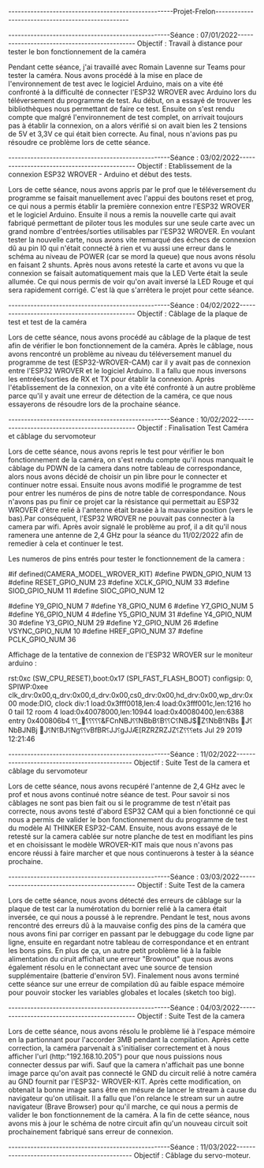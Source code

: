 ----------------------------------------------------Projet-Frelon--------------------------------------------------

---------------------------------------------------Séance : 07/01/2022---------------------------------------------
Objectif : Travail à distance pour tester le bon fonctionnement de la caméra

Pendant cette séance, j'ai travaillé avec Romain Lavenne sur Teams pour tester la caméra. Nous avons procédé à la
mise en place de l'environnement de test avec le logiciel Arduino, mais on a vite été confronté à la difficulté de 
connecter l'ESP32 WROVER avec Arduino lors du téléversement du programme de test. Au début, on a essayé de trouver 
les bibliothèques nous permettant de faire ce test. Ensuite on s'est rendu compte que malgré l'environnement de test 
complet, on arrivait toujours pas à établir la connexion, on a alors vérifié si on avait bien les 2 tensions de 5V 
et 3,3V ce qui était bien correcte. Au final, nous n'avions pas pu résoudre ce problème lors de cette séance.

---------------------------------------------------Séance : 03/02/2022---------------------------------------------
Objectif : Etablissement de la connexion ESP32 WROVER - Arduino et début des tests.

Lors de cette séance, nous avons appris par le prof que le téléversement du programme se faisait manuellement avec 
l'appui des boutons reset et prog, ce qui nous a permis établir la première connexion entre l'ESP32 WROVER et le 
logiciel Arduino. Ensuite il nous a remis la nouvelle carte qui avait fabriqué permettant de piloter tous les 
modules sur une seule carte avec un grand nombre d'entrées/sorties utilisables par l'ESP32 WROVER. En voulant tester 
la nouvelle carte, nous avons vite remarqué des échecs de connexion dû au pin I0 qui n'était connecté à rien et vu 
aussi une erreur dans le schéma au niveau de POWER (car se mord la queue) que nous avons résolu en faisant 2 shunts.
Après nous avons retesté la carte et avons vu que la connexion se faisait automatiquement mais que la LED Verte était 
la seule allumée. Ce qui nous permis de voir qu'on avait inversé la LED Rouge et qui sera rapidement corrigé. C'est 
là que s'arrêtera le projet pour cette séance.

---------------------------------------------------Séance : 04/02/2022---------------------------------------------
Objectif : Câblage de la plaque de test et test de la caméra

Lors de cette séance, nous avons procédé au câblage de la plaque de test afin de vérifier le bon fonctionnement de la 
caméra. Après le câblage, nous avons rencontré un problème au niveau du téléversement manuel du programme de test
(ESP32-WROVER-CAM) car il y avait pas de connexion entre l'ESP32 WROVER et le logiciel Arduino. Il a fallu que nous 
inversons les entrées/sorties de RX et TX pour établir la connexion. Après l'établissement de la connexion, on a vite 
été confronté à un autre problème parce qu'il y avait une erreur de détection de la caméra, ce que nous essayerons 
de résoudre lors de la prochaine séance.

---------------------------------------------------Séance : 10/02/2022---------------------------------------------
Objectif : Finalisation Test Caméra et câblage du servomoteur

Lors de cette séance, nous avons repris le test pour vérifier le bon fonctionnement de la caméra, on s'est rendu compte
qu'il nous manquait le câblage du PDWN de la camera dans notre tableau de correspondance, alors nous avons décidé de 
choisir un pin libre pour le connecter et continuer notre essai. Ensuite nous avons modifié le programme de test pour 
entrer les numéros de pins de notre table de correspondance. Nous n'avons pas pu finir ce projet car la résistance qui 
permettait au ESP32 WROVER d'être relié à l'antenne était brasée à la mauvaise position (vers le bas).Par conséquent, 
l'ESP32 WROVER ne pouvait pas connecter à la camera par wifi. Après avoir signalé le problème au prof, il a dit qu'il 
nous ramenera une antenne de 2,4 GHz pour la séance du 11/02/2022 afin de remedier à cela et continuer le test.

Les numeros de pins entrés pour tester le fonctionnement de la camera :

#if defined(CAMERA_MODEL_WROVER_KIT)
#define PWDN_GPIO_NUM    13
#define RESET_GPIO_NUM   23
#define XCLK_GPIO_NUM    33
#define SIOD_GPIO_NUM    11
#define SIOC_GPIO_NUM    12

#define Y9_GPIO_NUM      7
#define Y8_GPIO_NUM      6
#define Y7_GPIO_NUM      5
#define Y6_GPIO_NUM      4
#define Y5_GPIO_NUM      31
#define Y4_GPIO_NUM      30
#define Y3_GPIO_NUM      29
#define Y2_GPIO_NUM      26
#define VSYNC_GPIO_NUM   10
#define HREF_GPIO_NUM    37
#define PCLK_GPIO_NUM    36

Affichage de la tentative de connexion de l'ESP32 WROVER sur le moniteur arduino :

rst:0xc (SW_CPU_RESET),boot:0x17 (SPI_FAST_FLASH_BOOT)
configsip: 0, SPIWP:0xee
clk_drv:0x00,q_drv:0x00,d_drv:0x00,cs0_drv:0x00,hd_drv:0x00,wp_drv:0x00
mode:DIO, clock div:1
load:0x3fff0018,len:4
load:0x3fff001c,len:1216
ho 0 tail 12 room 4
load:0x40078000,len:10944
load:0x40080400,len:6388
entry 0x400806b4
⸮⸮_⸮⸮⸮⸮⸮&FCnNBJ⸮⸮NBbB⸮B⸮⸮C⸮NBJ$Z⸮NbB⸮NBs J⸮NbBJNBj J⸮N⸮BJ⸮Ng⸮⸮vBfBR⸮JJ⸮gJJÆ[RZRZRZJZ⸮Z⸮⸮⸮ets Jul 29 2019 12:21:46

---------------------------------------------------Séance : 11/02/2022---------------------------------------------
Objectif : Suite Test de la camera et câblage du servomoteur

Lors de cette séance, nous avons recupéré l'antenne de 2,4 GHz avec le prof et nous avons continué notre séance de 
test. Pour savoir si nos câblages ne sont pas bien fait ou si le programme de test n'était pas correcte, 
nous avons testé d'abord ESP32 CAM qui a bien fonctionné ce qui nous a permis de valider le bon fonctionnement du 
du programme de test du modèle AI THINKER ESP32-CAM. Ensuite, nous avons essayé de le retesté sur la camera cablée 
sur notre planche de test en modifiant les pins et en choisissant le modèle WROVER-KIT mais que nous n'avons pas 
encore réussi à faire marcher et que nous continuerons à tester à la séance prochaine.

---------------------------------------------------Séance : 03/03/2022---------------------------------------------
Objectif : Suite Test de la camera

Lors de cette séance, nous avons détecté des erreurs de câblage sur la plaque de test car la numérotation du bornier
relié à la camera était inversée, ce qui nous a poussé à le reprendre. Pendant le test, nous avons rencontré des 
erreurs dû à la mauvaise config des pins de la caméra que nous avons fini par corriger en passant par le debuggage 
du code ligne par ligne, ensuite en regardant notre tableau de correspondance et en entrant les bons pins. En plus 
de ça, un autre petit problème lié à la faible alimentation du ciruit affichait une erreur "Brownout" que nous avons 
également résolu en le connectant avec une source de tension supplémentaire (batterie d'environ 5V). Finalement nous 
avons terminé cette séance sur une erreur de compilation dû au faible espace mémoire pour pouvoir stocker les variables 
globales et locales (sketch too big).

---------------------------------------------------Séance : 04/03/2022---------------------------------------------
Objectif : Suite Test de la camera

Lors de cette séance, nous avons résolu le problème lié à l'espace mémoire en la partionnant pour l'accorder 3MB 
pendant la compilation. Après cette correction, la caméra parvenait à s'initialiser correctement et à nous afficher 
l'url (http:"192.168.10.205") pour que nous puissions nous connecter dessus par wifi. Sauf que la camera n'affichait 
pas une bonne image parce qu'on avait pas connecté le GND du circuit relié à notre caméra au GND fournit par l'ESP32-
WROVER-KIT. Après cette modification, on obtenait la bonne image sans être en mésure de lancer le stream à cause du 
navigateur qu'on utilisait. Il a fallu que l'on relance le stream sur un autre navigateur (Brave Browser) pour qu'il 
marche, ce qui nous a permis de valider le bon fonctionnement de la caméra. A la fin de cette séance, nous avons mis 
à jour le schéma de notre circuit afin qu'un nouveau circuit soit prochainement fabriqué sans erreur de connexion.

---------------------------------------------------Séance : 11/03/2022---------------------------------------------
Objectif : Câblage du servo-moteur.